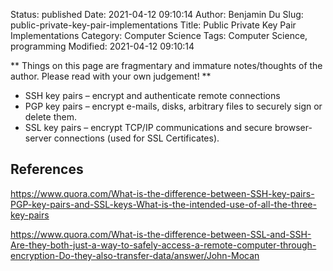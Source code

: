 Status: published
Date: 2021-04-12 09:10:14
Author: Benjamin Du
Slug: public-private-key-pair-implementations
Title: Public Private Key Pair Implementations
Category: Computer Science
Tags: Computer Science, programming
Modified: 2021-04-12 09:10:14

**
Things on this page are fragmentary and immature notes/thoughts of the author.
Please read with your own judgement!
**


- SSH key pairs – encrypt and authenticate remote connections
- PGP key pairs – encrypt e-mails, disks, arbitrary files to securely sign or delete them.
- SSL key pairs – encrypt TCP/IP communications and secure browser-server connections (used for SSL Certificates).

## References 

https://www.quora.com/What-is-the-difference-between-SSH-key-pairs-PGP-key-pairs-and-SSL-keys-What-is-the-intended-use-of-all-the-three-key-pairs

https://www.quora.com/What-is-the-difference-between-SSL-and-SSH-Are-they-both-just-a-way-to-safely-access-a-remote-computer-through-encryption-Do-they-also-transfer-data/answer/John-Mocan